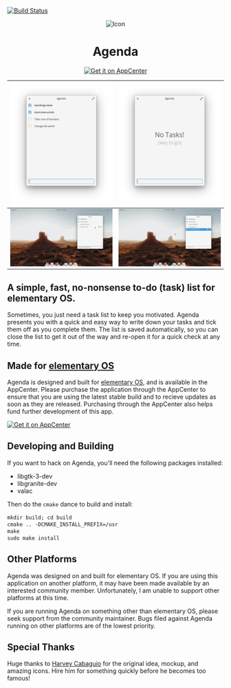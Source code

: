 [![Build Status](https://travis-ci.org/dahenson/agenda.svg?branch=master)](https://travis-ci.org/dahenson/agenda)

<p align="center">
  <img src="https://cdn.rawgit.com/dahenson/agenda/readme-updates/data/icons/128/com.github.dahenson.agenda.svg" alt="Icon" />
</p>
<h1 align="center">Agenda</h1>
<p align="center">
  <a href="https://appcenter.elementary.io/com.github.dahenson.agenda"><img src="https://appcenter.elementary.io/badge.svg" alt="Get it on AppCenter" /></a>
</p>

| ![Screenshot](data/screenshot.png)                | ![Screenshot](data/screenshot_welcome.png)        |
|---------------------------------------------------|---------------------------------------------------|
| ![Screenshot](data/screenshot_whole_screen_1.png) | ![Screenshot](data/screenshot_whole_screen_2.png) |

## A simple, fast, no-nonsense to-do (task) list for elementary OS.

Sometimes, you just need a task list to keep you motivated. Agenda presents you with a quick and easy way to write down your tasks and tick them off as you complete them. The list is saved automatically, so you can close the list to get it out of the way and re-open it for a quick check at any time.

## Made for [elementary OS](https://elementary.io)

Agenda is designed and built for [elementary OS](https://elementary.io), and is available in the AppCenter. Please purchase the application through the AppCenter to ensure that you are using the latest stable build and to recieve updates as soon as they are released. Purchasing through the AppCenter also helps fund further development of this app.

[![Get it on AppCenter](https://appcenter.elementary.io/badge.svg)](https://appcenter.elementary.io/com.github.dahenson.agenda)

## Developing and Building

If you want to hack on Agenda, you'll need the following packages installed:
* libgtk-3-dev
* libgranite-dev
* valac

Then do the `cmake` dance to build and install:

```
mkdir build; cd build
cmake .. -DCMAKE_INSTALL_PREFIX=/usr
make
sudo make install
```

## Other Platforms

Agenda was designed on and built for elementary OS. If you are using this application on another platform, it may have been made available by an interested community member. Unfortunately, I am unable to support other platforms at this time.

If you are running Agenda on something other than elementary OS, please seek support from the community maintainer. Bugs filed against Agenda running on other platforms are of the lowest priority.

## Special Thanks

Huge thanks to [Harvey Cabaguio](https://github.com/harveycabaguio) for the original idea, mockup, and amazing icons. Hire him for something quickly before he becomes too famous!
